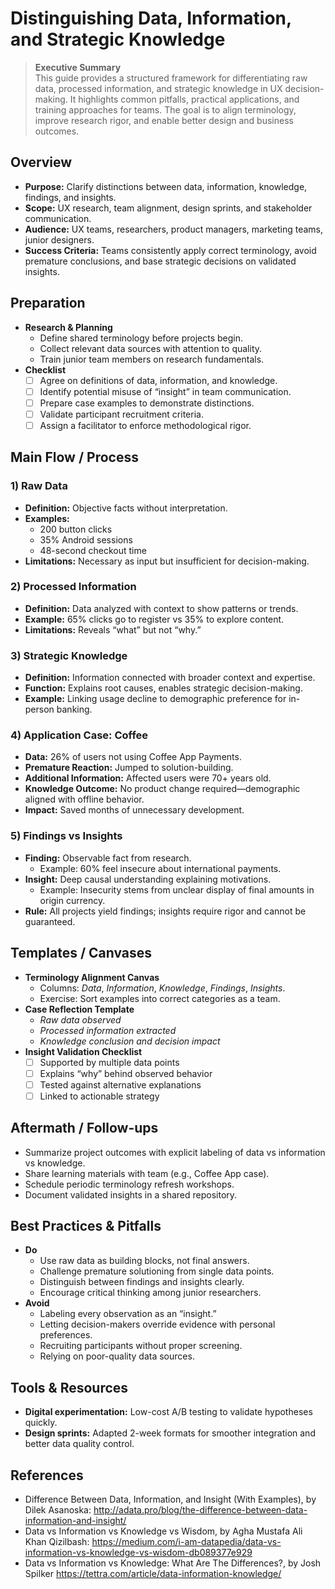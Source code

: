 # Distinguishing Data, Information, and Strategic Knowledge

> **Executive Summary**  
> This guide provides a structured framework for differentiating raw data, processed information, and strategic knowledge in UX decision-making. It highlights common pitfalls, practical applications, and training approaches for teams. The goal is to align terminology, improve research rigor, and enable better design and business outcomes.

## Overview
- **Purpose:** Clarify distinctions between data, information, knowledge, findings, and insights.  
- **Scope:** UX research, team alignment, design sprints, and stakeholder communication.  
- **Audience:** UX teams, researchers, product managers, marketing teams, junior designers.  
- **Success Criteria:** Teams consistently apply correct terminology, avoid premature conclusions, and base strategic decisions on validated insights.

## Preparation
- **Research & Planning**
  - Define shared terminology before projects begin.
  - Collect relevant data sources with attention to quality.
  - Train junior team members on research fundamentals.
- **Checklist**
  - [ ] Agree on definitions of data, information, and knowledge.
  - [ ] Identify potential misuse of “insight” in team communication.
  - [ ] Prepare case examples to demonstrate distinctions.
  - [ ] Validate participant recruitment criteria.
  - [ ] Assign a facilitator to enforce methodological rigor.

## Main Flow / Process

### 1) Raw Data
- **Definition:** Objective facts without interpretation.  
- **Examples:**
  - 200 button clicks
  - 35% Android sessions
  - 48-second checkout time  
- **Limitations:** Necessary as input but insufficient for decision-making.

### 2) Processed Information
- **Definition:** Data analyzed with context to show patterns or trends.  
- **Example:** 65% clicks go to register vs 35% to explore content.  
- **Limitations:** Reveals “what” but not “why.”

### 3) Strategic Knowledge
- **Definition:** Information connected with broader context and expertise.  
- **Function:** Explains root causes, enables strategic decision-making.  
- **Example:** Linking usage decline to demographic preference for in-person banking.  

### 4) Application Case: Coffee
- **Data:** 26% of users not using Coffee App Payments.  
- **Premature Reaction:** Jumped to solution-building.  
- **Additional Information:** Affected users were 70+ years old.  
- **Knowledge Outcome:** No product change required—demographic aligned with offline behavior.  
- **Impact:** Saved months of unnecessary development.  

### 5) Findings vs Insights
- **Finding:** Observable fact from research.
  - Example: 60% feel insecure about international payments.  
- **Insight:** Deep causal understanding explaining motivations.
  - Example: Insecurity stems from unclear display of final amounts in origin currency.  
- **Rule:** All projects yield findings; insights require rigor and cannot be guaranteed.

## Templates / Canvases
- **Terminology Alignment Canvas**
  - Columns: *Data*, *Information*, *Knowledge*, *Findings*, *Insights*.
  - Exercise: Sort examples into correct categories as a team.
- **Case Reflection Template**
  - *Raw data observed*
  - *Processed information extracted*
  - *Knowledge conclusion and decision impact*
- **Insight Validation Checklist**
  - [ ] Supported by multiple data points
  - [ ] Explains “why” behind observed behavior
  - [ ] Tested against alternative explanations
  - [ ] Linked to actionable strategy

## Aftermath / Follow-ups
- Summarize project outcomes with explicit labeling of data vs information vs knowledge.  
- Share learning materials with team (e.g., Coffee App case).  
- Schedule periodic terminology refresh workshops.  
- Document validated insights in a shared repository.  

## Best Practices & Pitfalls
- **Do**
  - Use raw data as building blocks, not final answers.
  - Challenge premature solutioning from single data points.
  - Distinguish between findings and insights clearly.
  - Encourage critical thinking among junior researchers.  
- **Avoid**
  - Labeling every observation as an “insight.”
  - Letting decision-makers override evidence with personal preferences.
  - Recruiting participants without proper screening.
  - Relying on poor-quality data sources.  

## Tools & Resources
- **Digital experimentation:** Low-cost A/B testing to validate hypotheses quickly.  
- **Design sprints:** Adapted 2-week formats for smoother integration and better data quality control.  

## References
- Difference Between Data, Information, and Insight (With Examples), by Dilek Asanoska: http://adata.pro/blog/the-difference-between-data-information-and-insight/
- Data vs Information vs Knowledge vs Wisdom, by Agha Mustafa Ali Khan Qizilbash: https://medium.com/i-am-datapedia/data-vs-information-vs-knowledge-vs-wisdom-db089377e929
- Data vs Information vs Knowledge: What Are The Differences?, by Josh Spilker https://tettra.com/article/data-information-knowledge/
